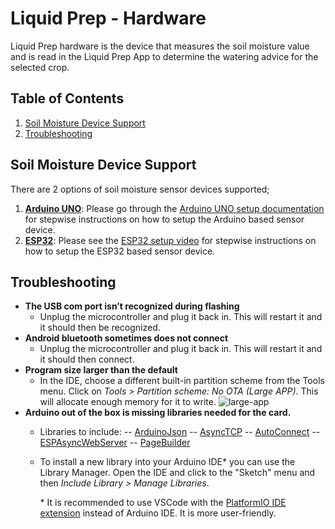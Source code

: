 
# Liquid Prep - Hardware

Liquid Prep hardware is the device that measures the soil moisture value and is read in the Liquid Prep App to determine the watering advice for the selected crop.

## Table of Contents
1. [Soil Moisture Device Support](#soil-moisture-device-support)
2. [Troubleshooting](#troubleshooting)

## Soil Moisture Device Support
There are 2 options of soil moisture sensor devices supported;

1. **[Arduino UNO](https://www.arduino.cc/)**:
   Please go through the [Arduino UNO setup documentation](./Arduino%20UNO/User-Manual.pdf) for stepwise instructions on how to setup the Arduino based sensor device.
2. **[ESP32](http://esp32.net/)**:
  Please see the [ESP32 setup video](https://youtu.be/EU28Z_lu67w) for stepwise instructions on how to setup the ESP32 based sensor device.

## Troubleshooting
- **The USB com port isn’t recognized during flashing**
  - Unplug the microcontroller and plug it back in. This will restart it and it should then be recognized.
- **Android bluetooth sometimes does not connect**
  - Unplug the microcontroller and plug it back in. This will restart it and it should then connect.
- **Program size larger than the default**
  - In the IDE, choose a different built-in partition scheme from the Tools menu. 
	Click on _Tools > Partition scheme: No OTA (Large APP)_. This will allocate enough memory for it to write.
![large-app](large-app)
- **Arduino out of the box is missing libraries needed for the card.**
  - Libraries to include:
   -- [ArduinoJson](https://www.arduino.cc/reference/en/libraries/arduino_json/)
   -- [AsyncTCP](https://github.com/me-no-dev/AsyncTCP)
   -- [AutoConnect](https://www.arduino.cc/reference/en/libraries/autoconnect/)
   -- [ESPAsyncWebServer](https://github.com/me-no-dev/ESPAsyncWebServer)
   -- [PageBuilder](https://www.arduino.cc/reference/en/libraries/pagebuilder/)

   - To install a new library into your Arduino IDE* you can use the Library Manager. Open the IDE and click to the "Sketch" menu and then _Include Library > Manage Libraries_.
  
	  \* It is recommended to use VSCode with the [PlatformIO IDE extension](https://docs.platformio.org/en/latest/integration/ide/vscode.html) instead of Arduino IDE. It is more user-friendly.
